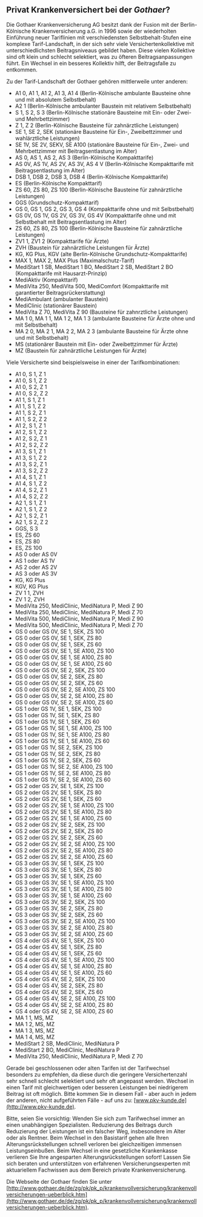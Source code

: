 ## Privat Krankenversichert bei der *Gothaer*?

Die Gothaer Krankenversicherung AG besitzt dank der Fusion mit der Berlin-Kölnische 
Krankenversicherung a.G. in 1996 
sowie der wiederholten Einführung neuer Tariflinien mit verschiedensten Selbstbehalt-Stufen
eine komplexe Tarif-Landschaft, in der sich sehr viele Versichertenkollektive mit unterschiedlichsten Beitragsniveaus gebildet haben. Diese vielen Kollektive sind oft klein und schlecht selektiert, was zu öfteren Beitragsanpassungen führt. Ein Wechsel in ein besseres Kollektiv hilft, der Beitragsfalle zu entkommen.

Zu der Tarif-Landschaft der Gothaer gehören mittlerweile unter anderen:

* A1 0, A1 1, A1 2, A1 3, A1 4 (Berlin-Kölnische ambulante Bausteine ohne und mit absolutem Selbstbehalt)
* A2 1 (Berlin-Kölnische ambulanter Baustein mit relativem Selbstbehalt)
* S 1, S 2, S 3 (Berlin-Kölnische stationäre Bausteine mit Ein- oder Zwei- und Mehrbettzimmer)
* Z 1, Z 2 (Berlin-Kölnische Bausteine für zahnärztliche Leistungen)
* SE 1, SE 2, SEK (stationäre Bausteine für Ein-, Zweibettzimmer und wahlärztliche Leistungen)
* SE 1V, SE 2V, SEKV, SE A100 (stationäre Bausteine für Ein-, Zwei- und Mehrbettzimmer mit Beitragsentlastung im Alter)
* AS 0, AS 1, AS 2, AS 3 (Berlin-Kölnische Kompakttarife)
* AS 0V, AS 1V, AS 2V, AS 3V, AS 4 V (Berlin-Kölnische Kompakttarife mit Beitragsentlastung im Alter)
* DSB 1, DSB 2, DSB 3, DSB 4 (Berlin-Kölnische Kompakttarife)
* ES (Berlin-Kölnische Kompakttarif)
* ZS 60, ZS 80, ZS 100 (Berlin-Kölnische Bausteine für zahnärztliche Leistungen)
* GGS (Grundschutz-Kompakttarif)
* GS 0, GS 1, GS 2, GS 3, GS 4 (Kompakttarife ohne und mit Selbstbehalt)
* GS 0V, GS 1V, GS 2V, GS 3V, GS 4V (Kompakttarife ohne und mit Selbstbehalt mit Beitragsentlastung im Alter)
* ZS 60, ZS 80, ZS 100 (Berlin-Kölnische Bausteine für zahnärztliche Leistungen)
* ZV1 1, ZV1 2 (Kompakttarife für Ärzte)
* ZVH (Baustein für zahnärztliche Leistungen für Ärzte)
* KG, KG Plus, KGV (alte Berlin-Kölnische Grundschutz-Kompakttarife)
* MAX 1, MAX 2, MAX Plus (Maximalschutz-Tarif)
* MediStart 1 SB, MediStart 1 BO, MediStart 2 SB, MediStart 2 BO (Kompakttarife mit Hausarzt-Prinzip)
* MediAktiv (Kompakttarif)
* MediVita 250, MediVita 500, MediComfort (Kompakttarife mit garantierter Beitragsrückerstattung)
* MediAmbulant (ambulanter Baustein)
* MediClinic (stationärer Baustein)
* MediVita Z 70, MediVita Z 90 (Bausteine für zahnrztliche Leistungen)
* MA 1 0, MA 1 1, MA 1 2, MA 1 3 (ambulante Bausteine für Ärzte ohne und mit Selbstbehalt)
* MA 2 0, MA 2 1, MA 2 2, MA 2 3 (ambulante Bausteine für Ärzte ohne und mit Selbstbehalt) 
* MS (stationärer Baustein mit Ein- oder Zweibettzimmer für Ärzte)
* MZ (Baustein für zahnärztliche Leistungen für Ärzte)

 
Viele Versicherte sind beispielsweise in einer der Tarifkombinationen:


* A1 0, S 1, Z 1
* A1 0, S 1, Z 2
* A1 0, S 2, Z 1
* A1 0, S 2, Z 2
* A1 1, S 1, Z 1
* A1 1, S 1, Z 2
* A1 1, S 2, Z 1
* A1 1, S 2, Z 2 
* A1 2, S 1, Z 1
* A1 2, S 1, Z 2
* A1 2, S 2, Z 1
* A1 2, S 2, Z 2
* A1 3, S 1, Z 1
* A1 3, S 1, Z 2
* A1 3, S 2, Z 1
* A1 3, S 2, Z 2 
* A1 4, S 1, Z 1
* A1 4, S 1, Z 2
* A1 4, S 2, Z 1
* A1 4, S 2, Z 2
* A2 1, S 1, Z 1
* A2 1, S 1, Z 2
* A2 1, S 2, Z 1
* A2 1, S 2, Z 2
* GGS, S 3
* ES, ZS 60
* ES, ZS 80
* ES, ZS 100
* AS 0 oder AS 0V
* AS 1 oder AS 1V
* AS 2 oder AS 2V
* AS 3 oder AS 3V
* KG, KG Plus
* KGV, KG Plus
* ZV 1 1, ZVH
* ZV 1 2, ZVH
* MediVita 250, MediClinic, MediNatura P, Medi Z 90
* MediVita 250, MediClinic, MediNatura P, Medi Z 70
* MediVita 500, MediClinic, MediNatura P, Medi Z 90 
* MediVita 500, MediClinic, MediNatura P, Medi Z 70
* GS 0 oder GS 0V, SE 1, SEK, ZS 100
* GS 0 oder GS 0V, SE 1, SEK, ZS 80
* GS 0 oder GS 0V, SE 1, SEK, ZS 60
* GS 0 oder GS 0V, SE 1, SE A100, ZS 100
* GS 0 oder GS 0V, SE 1, SE A100, ZS 80
* GS 0 oder GS 0V, SE 1, SE A100, ZS 60
* GS 0 oder GS 0V, SE 2, SEK, ZS 100
* GS 0 oder GS 0V, SE 2, SEK, ZS 80
* GS 0 oder GS 0V, SE 2, SEK, ZS 60
* GS 0 oder GS 0V, SE 2, SE A100, ZS 100
* GS 0 oder GS 0V, SE 2, SE A100, ZS 80
* GS 0 oder GS 0V, SE 2, SE A100, ZS 60
* GS 1 oder GS 1V, SE 1, SEK, ZS 100
* GS 1 oder GS 1V, SE 1, SEK, ZS 80
* GS 1 oder GS 1V, SE 1, SEK, ZS 60
* GS 1 oder GS 1V, SE 1, SE A100, ZS 100
* GS 1 oder GS 1V, SE 1, SE A100, ZS 80
* GS 1 oder GS 1V, SE 1, SE A100, ZS 60
* GS 1 oder GS 1V, SE 2, SEK, ZS 100
* GS 1 oder GS 1V, SE 2, SEK, ZS 80
* GS 1 oder GS 1V, SE 2, SEK, ZS 60
* GS 1 oder GS 1V, SE 2, SE A100, ZS 100
* GS 1 oder GS 1V, SE 2, SE A100, ZS 80
* GS 1 oder GS 1V, SE 2, SE A100, ZS 60
* GS 2 oder GS 2V, SE 1, SEK, ZS 100
* GS 2 oder GS 2V, SE 1, SEK, ZS 80
* GS 2 oder GS 2V, SE 1, SEK, ZS 60
* GS 2 oder GS 2V, SE 1, SE A100, ZS 100
* GS 2 oder GS 2V, SE 1, SE A100, ZS 80
* GS 2 oder GS 2V, SE 1, SE A100, ZS 60
* GS 2 oder GS 2V, SE 2, SEK, ZS 100
* GS 2 oder GS 2V, SE 2, SEK, ZS 80
* GS 2 oder GS 2V, SE 2, SEK, ZS 60
* GS 2 oder GS 2V, SE 2, SE A100, ZS 100
* GS 2 oder GS 2V, SE 2, SE A100, ZS 80
* GS 2 oder GS 2V, SE 2, SE A100, ZS 60
* GS 3 oder GS 3V, SE 1, SEK, ZS 100
* GS 3 oder GS 3V, SE 1, SEK, ZS 80
* GS 3 oder GS 3V, SE 1, SEK, ZS 60
* GS 3 oder GS 3V, SE 1, SE A100, ZS 100
* GS 3 oder GS 3V, SE 1, SE A100, ZS 80
* GS 3 oder GS 3V, SE 1, SE A100, ZS 60
* GS 3 oder GS 3V, SE 2, SEK, ZS 100
* GS 3 oder GS 3V, SE 2, SEK, ZS 80
* GS 3 oder GS 3V, SE 2, SEK, ZS 60
* GS 3 oder GS 3V, SE 2, SE A100, ZS 100
* GS 3 oder GS 3V, SE 2, SE A100, ZS 80
* GS 3 oder GS 3V, SE 2, SE A100, ZS 60
* GS 4 oder GS 4V, SE 1, SEK, ZS 100
* GS 4 oder GS 4V, SE 1, SEK, ZS 80
* GS 4 oder GS 4V, SE 1, SEK, ZS 60
* GS 4 oder GS 4V, SE 1, SE A100, ZS 100
* GS 4 oder GS 4V, SE 1, SE A100, ZS 80
* GS 4 oder GS 4V, SE 1, SE A100, ZS 60
* GS 4 oder GS 4V, SE 2, SEK, ZS 100
* GS 4 oder GS 4V, SE 2, SEK, ZS 80
* GS 4 oder GS 4V, SE 2, SEK, ZS 60
* GS 4 oder GS 4V, SE 2, SE A100, ZS 100
* GS 4 oder GS 4V, SE 2, SE A100, ZS 80
* GS 4 oder GS 4V, SE 2, SE A100, ZS 60
* MA 1 1, MS, MZ
* MA 1 2, MS, MZ
* MA 1 3, MS, MZ
* MA 1 4, MS, MZ
* MediStart 2 SB, MediClinic, MediNatura P
* MediStart 2 BO, MediClinic, MediNatura P
* MediVita 250, MediClinic, MediNatura P, Medi Z 70

Gerade bei geschlossenen oder alten Tarifen ist der Tarifwechsel besonders zu empfehlen, 
da diese durch die geringere Versichertenzahl sehr schnell schlecht selektiert und sehr oft angepasst werden.
Wechsel in einen Tarif mit gleichwertigen oder besseren Leistungen bei niedrigerem Beitrag ist oft möglich.
Bitte kommen Sie in diesem Fall - aber auch in jedem der anderen, nicht aufgeführten Fälle - auf uns zu: [www.pkv-kunde.de](http://www.pkv-kunde.de).

Bitte, seien Sie vorsichtig: Wenden Sie sich zum Tarifwechsel immer an einen unabhängigen Spezialisten. Reduzierung des Beitrags durch Reduzierung der Leistungen ist ein falscher Weg, insbesondere im Alter oder als Rentner. Beim Wechsel in den Basistarif gehen alle Ihren Alterungsrückstellungen schnell verloren bei gleichzeitigen immensen Leistungseinbußen. Beim Wechsel in eine gesetzliche Krankenkasse verlieren Sie Ihre angesparten Alterungsrückstellungen sofort! Lassen Sie sich beraten und unterstützen von erfahrenen Versicherungsexperten mit aktuariellem Fachwissen aus dem Bereich private Krankenversicherung.

Die Webseite der Gothaer finden Sie unter [http://www.gothaer.de/de/zg/pk/pk_p/krankenvollversicherung/krankenvollversicherungen-ueberblick.htm](http://www.gothaer.de/de/zg/pk/pk_p/krankenvollversicherung/krankenvollversicherungen-ueberblick.htm).


